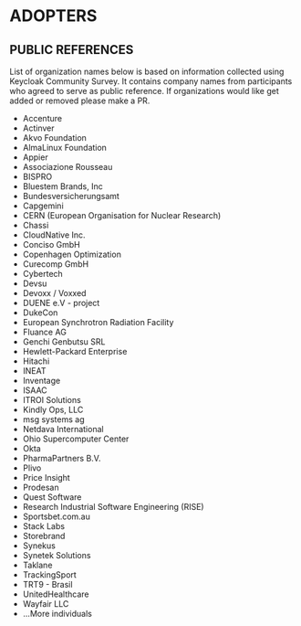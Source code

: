 ADOPTERS
========

PUBLIC REFERENCES
-----------------

List of organization names below is based on information collected using Keycloak Community Survey. It contains company names from participants who agreed to serve as public reference. If organizations would like get added or removed please make a PR. 

* Accenture
* Actinver
* Akvo Foundation
* AlmaLinux Foundation
* Appier
* Associazione Rousseau
* BISPRO
* Bluestem Brands, Inc
* Bundesversicherungsamt
* Capgemini
* CERN (European Organisation for Nuclear Research)
* Chassi
* CloudNative Inc.
* Conciso GmbH
* Copenhagen Optimization
* Curecomp GmbH
* Cybertech
* Devsu
* Devoxx / Voxxed
* DUENE e.V - project 
* DukeCon
* European Synchrotron Radiation Facility
* Fluance AG
* Genchi Genbutsu SRL
* Hewlett-Packard Enterprise
* Hitachi
* INEAT
* Inventage
* ISAAC
* ITROI Solutions
* Kindly Ops, LLC
* msg systems ag
* Netdava International
* Ohio Supercomputer Center
* Okta
* PharmaPartners B.V.
* Plivo
* Price Insight
* Prodesan
* Quest Software
* Research Industrial Software Engineering (RISE)
* Sportsbet.com.au
* Stack Labs
* Storebrand
* Synekus
* Synetek Solutions
* Taklane
* TrackingSport
* TRT9 - Brasil
* UnitedHealthcare
* Wayfair LLC
* ...More individuals
